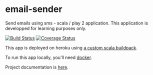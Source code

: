 email-sender
============

Send emails using sms - scala / play 2 application.
This application is developped for learning purposes only.


[![Build Status](https://travis-ci.org/yorrick/email-sender.svg?branch=secure-social)](https://travis-ci.org/yorrick/email-sender)
[![Coverage Status](https://coveralls.io/repos/yorrick/email-sender/badge.png?branch=secure-social)](https://coveralls.io/r/yorrick/email-sender?branch=secure-social)

This app is deployed on heroku using [a custom scala buildpack](https://github.com/yorrick/heroku-buildpack-scala).

To run this app locally, you'll need [docker](http://www.docker.com/).

Project documentation is [here](https://github.com/yorrick/email-sender/wiki).



